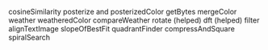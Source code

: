 cosineSimilarity
posterize and posterizedColor
getBytes
mergeColor
weather
weatheredColor
compareWeather
rotate (helped)
dft (helped)
filter
alignTextImage
slopeOfBestFit
quadrantFinder
compressAndSquare
spiralSearch
